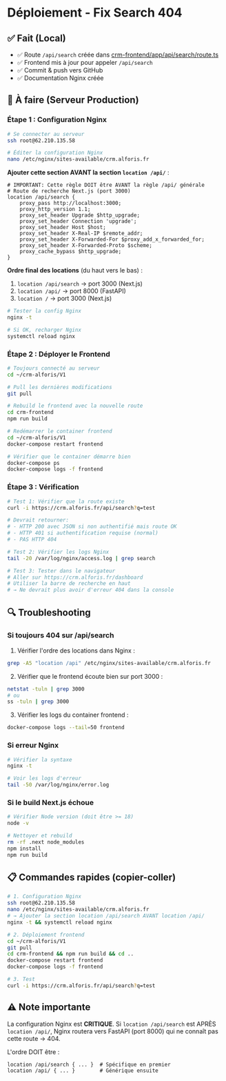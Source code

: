 # Déploiement - Fix Search 404

## ✅ Fait (Local)
- ✅ Route `/api/search` créée dans [crm-frontend/app/api/search/route.ts](crm-frontend/app/api/search/route.ts)
- ✅ Frontend mis à jour pour appeler `/api/search`
- ✅ Commit & push vers GitHub
- ✅ Documentation Nginx créée

## 🚀 À faire (Serveur Production)

### Étape 1 : Configuration Nginx

```bash
# Se connecter au serveur
ssh root@62.210.135.58

# Éditer la configuration Nginx
nano /etc/nginx/sites-available/crm.alforis.fr
```

**Ajouter cette section AVANT la section `location /api/`** :

```nginx
# IMPORTANT: Cette règle DOIT être AVANT la règle /api/ générale
# Route de recherche Next.js (port 3000)
location /api/search {
    proxy_pass http://localhost:3000;
    proxy_http_version 1.1;
    proxy_set_header Upgrade $http_upgrade;
    proxy_set_header Connection 'upgrade';
    proxy_set_header Host $host;
    proxy_set_header X-Real-IP $remote_addr;
    proxy_set_header X-Forwarded-For $proxy_add_x_forwarded_for;
    proxy_set_header X-Forwarded-Proto $scheme;
    proxy_cache_bypass $http_upgrade;
}
```

**Ordre final des locations** (du haut vers le bas) :
1. `location /api/search` → port 3000 (Next.js)
2. `location /api/` → port 8000 (FastAPI)
3. `location /` → port 3000 (Next.js)

```bash
# Tester la config Nginx
nginx -t

# Si OK, recharger Nginx
systemctl reload nginx
```

### Étape 2 : Déployer le Frontend

```bash
# Toujours connecté au serveur
cd ~/crm-alforis/V1

# Pull les dernières modifications
git pull

# Rebuild le frontend avec la nouvelle route
cd crm-frontend
npm run build

# Redémarrer le container frontend
cd ~/crm-alforis/V1
docker-compose restart frontend

# Vérifier que le container démarre bien
docker-compose ps
docker-compose logs -f frontend
```

### Étape 3 : Vérification

```bash
# Test 1: Vérifier que la route existe
curl -i https://crm.alforis.fr/api/search?q=test

# Devrait retourner:
# - HTTP 200 avec JSON si non authentifié mais route OK
# - HTTP 401 si authentification requise (normal)
# - PAS HTTP 404

# Test 2: Vérifier les logs Nginx
tail -20 /var/log/nginx/access.log | grep search

# Test 3: Tester dans le navigateur
# Aller sur https://crm.alforis.fr/dashboard
# Utiliser la barre de recherche en haut
# → Ne devrait plus avoir d'erreur 404 dans la console
```

## 🔍 Troubleshooting

### Si toujours 404 sur /api/search

1. Vérifier l'ordre des locations dans Nginx :
```bash
grep -A5 "location /api" /etc/nginx/sites-available/crm.alforis.fr
```

2. Vérifier que le frontend écoute bien sur port 3000 :
```bash
netstat -tuln | grep 3000
# ou
ss -tuln | grep 3000
```

3. Vérifier les logs du container frontend :
```bash
docker-compose logs --tail=50 frontend
```

### Si erreur Nginx

```bash
# Vérifier la syntaxe
nginx -t

# Voir les logs d'erreur
tail -50 /var/log/nginx/error.log
```

### Si le build Next.js échoue

```bash
# Vérifier Node version (doit être >= 18)
node -v

# Nettoyer et rebuild
rm -rf .next node_modules
npm install
npm run build
```

## 📋 Commandes rapides (copier-coller)

```bash
# 1. Configuration Nginx
ssh root@62.210.135.58
nano /etc/nginx/sites-available/crm.alforis.fr
# → Ajouter la section location /api/search AVANT location /api/
nginx -t && systemctl reload nginx

# 2. Déploiement frontend
cd ~/crm-alforis/V1
git pull
cd crm-frontend && npm run build && cd ..
docker-compose restart frontend
docker-compose logs -f frontend

# 3. Test
curl -i https://crm.alforis.fr/api/search?q=test
```

## ⚠️ Note importante

La configuration Nginx est **CRITIQUE**. Si `location /api/search` est APRÈS `location /api/`, Nginx routera vers FastAPI (port 8000) qui ne connaît pas cette route → 404.

L'ordre DOIT être :
```nginx
location /api/search { ... }  # Spécifique en premier
location /api/ { ... }        # Générique ensuite
```
